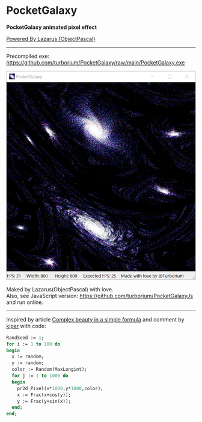 # PocketGalaxy
**PocketGalaxy animated pixel effect**

[Powered By Lazarus (ObjectPascal)](https://www.lazarus-ide.org/)  

---
Precompiled exe: https://github.com/turborium/PocketGalaxy/raw/main/PocketGalaxy.exe  

![scr](scr.png)

Maked by Lazarus(ObjectPascal) with love.  
Also, see JavaScript version: https://github.com/turborium/PocketGalaxyJs and run online.

---
Inspired by article [Complex beauty in a simple formula](https://habr.com/ru/articles/817869/) and comment by [kipar](https://habr.com/ru/articles/817869/#comment_26881773) with code:
```pascal
RandSeed := 1;
for i := 1 to 100 do
begin
  x := random;
  y := random;
  color := Random(MaxLongint);
  for j := 1 to 1000 do
  begin
    pr2d_Pixel(x*1000,y*1000,color);
    x := Frac(x+cos(y));
    y := Frac(y+sin(x));
  end;
end;
```
